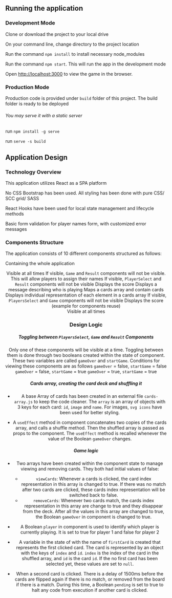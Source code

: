 ## Running the application

### Development Mode

Clone or download the project to your local drive <br />

On your command line, change directory to the project location <br />

Run the command `npm install` to install necessary node_modules<br />

Run the command `npm start`. This will run the app in the development mode<br />

Open [http://localhost:3000](http://localhost:3000) to view the game in the browser.<br />

### Production Mode

Production code is provided under `build` folder of this project. The build folder is ready to be deployed<br />

###### You may serve it with a static server

run `npm install -g serve`

run `serve -s build`


## Application Design

### Technology Overview

This application utilizes React as a SPA platform<br />

No CSS Bootstrap has been used. All styling has been done with pure CSS/ SCC grid/ SASS<br />

React Hooks have been used for local state management and lifecycle methods<br />

Basic form validation for player names form, with customized error messages<br />


### Components Structure

The application consists of 10 different components structured as follows:

<App /> Containing the whole application
    <Header /> Visible at all times
    <PlayersSelect />If visible, `Game` and `Result` components will not be visible. This will allow players to assign their names
    <Game /> If visible, `PlayerSelect` and `Result` components will not be visible
        <Score /> Displays the score
        <Messages /> Displays a message describing who is playing
        <Cards /> Maps a cards array and contain cards
            <Card /> Displays individual representation of each element in a cards array
    <Result /> If visible, `PlayersSelect` and `Game` components will not be visible
        <Score /> Displays the score (example for components reuse)
    <Footer /> Visible at all times

### Design Logic

##### Toggling between `PlayersSelect`, `Game` and `Result` Components
Only one of these components will be visible at a time. Toggling between them is done through two booleans created within the state of <App /> component. These two variables are called `gameOver` and `startGame`. Conditions for viewing these components are as follows
<PlayersSelect /> `gameOver` = false, `startGame` = false
<Game /> `gameOver` = false, `startGame` = true
<Result /> `gameOver` = true, `startGame` = true

##### Cards array, creating the card deck and shuffling it
- A base Array of cards has been created in an external file `cards-array.js` to keep the code cleaner. The `array` is an array of objects with 3 keys for each card: `id`, `image` and `name`. For images, `svg icons` have been used for better styling.

- A `useEffect` method in <App /> component concatenates two copies of the cards array, and calls a shuffle method. Then the shuffled array is passed as props to the <Game /> component. The `useEffect` method is recalled whenever the value of the Boolean `gameOver` changes.

##### Game logic
- Two arrays have been created within the <Game /> component state to manage viewing and removing cards. They both had initial values of false:
    - `viewCards`: Whenever a cards is clicked, the card index representation in this array is changed to true. If there was no match after two cards are clicked, these cards index representation will be switched back to false. 
    - `removeCards`: Whenever two cards match, the cards index representation in this array are change to true and they disappear from the deck. After all the values in this array are changed to true, the Boolean `gameOver` in <App /> component is changed to true.

- A Boolean `player` in <Game /> component is used to identify which player is currently playing. It is set to true for player 1 and false for player 2

- A variable in the state of <Cards /> with the name of `firstCard` is created that represents the first clicked card. The card is represented by an object with the keys of `index` and `id`. `index` is the index of the card in the shuffled array, and `id` is the card `id`. If the no first card has been selected yet, these values are set to `null`.

- When a second card is clicked. There is a delay of 1500ms before the cards are flipped again if there is no match, or removed from the board if there is a match. During this time, a Boolean `pending` is set to true to halt any code from execution if another card is clicked.
